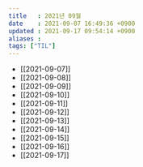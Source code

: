 ```yaml
---
title   : 2021년 09월
date    : 2021-09-07 16:49:36 +0900
updated : 2021-09-17 09:54:14 +0900
aliases : 
tags: ["TIL"]
---
```

- [[2021-09-07]]
- [[2021-09-08]]
- [[2021-09-09]]
- [[2021-09-10]]
- [[2021-09-11]]
- [[2021-09-12]]
- [[2021-09-13]]
- [[2021-09-14]]
- [[2021-09-15]]
- [[2021-09-16]]
- [[2021-09-17]]
